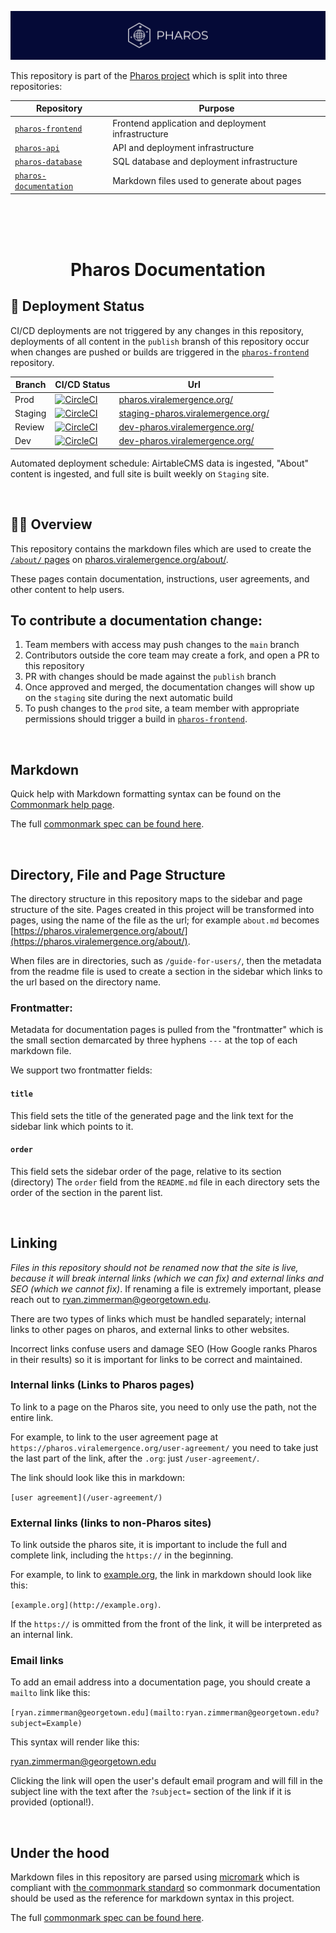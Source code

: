 [![Pharos](https://github.com/viralemergence/pharos-database/blob/prod/img/pharos-banner.png)](https://pharos.viralemergence.org/)

This repository is part of the [Pharos project](https://pharos.viralemergence.org/)
which is split into three repositories:

| Repository                                                                       | Purpose                                            |
| -------------------------------------------------------------------------------- | -------------------------------------------------- |
| [`pharos-frontend`](https://github.com/viralemergence/pharos-frontend)           | Frontend application and deployment infrastructure |
| [`pharos-api`](https://github.com/viralemergence/pharos-api)                     | API and deployment infrastructure                  |
| [`pharos-database`](https://github.com/viralemergence/pharos-database)           | SQL database and deployment infrastructure         |
| [`pharos-documentation`](https://github.com/viralemergence/pharos-documentation) | Markdown files used to generate about pages        |

</br>
</br>
</br>
<h1 align="center">
  Pharos Documentation
</h1>

## 🚀 Deployment Status

CI/CD deployments are not triggered by any changes in this repository, deployments of all
content in the `publish` bransh of this repository occur when changes are pushed or builds
are triggered in the [`pharos-frontend`](https://github.com/viralemergence/pharos-frontend)
repository.

| Branch  | CI/CD Status                                                                                                                                                                                                                                                 | Url                                                                              |
| ------- | ------------------------------------------------------------------------------------------------------------------------------------------------------------------------------------------------------------------------------------------------------------ | -------------------------------------------------------------------------------- |
| Prod    | [![CircleCI](https://dl.circleci.com/status-badge/img/circleci/39PL8myokkHY7obZPJeFEC/VSEyuiVS42F6DmyCLZcbdW/tree/prod.svg?style=svg)](https://dl.circleci.com/status-badge/redirect/circleci/39PL8myokkHY7obZPJeFEC/VSEyuiVS42F6DmyCLZcbdW/tree/prod)       | [pharos.viralemergence.org/](https://pharos.viralemergence.org/)                 |
| Staging | [![CircleCI](https://dl.circleci.com/status-badge/img/circleci/39PL8myokkHY7obZPJeFEC/VSEyuiVS42F6DmyCLZcbdW/tree/staging.svg?style=svg)](https://dl.circleci.com/status-badge/redirect/circleci/39PL8myokkHY7obZPJeFEC/VSEyuiVS42F6DmyCLZcbdW/tree/staging) | [staging-pharos.viralemergence.org/](https://staging-pharos.viralemergence.org/) |
| Review  | [![CircleCI](https://dl.circleci.com/status-badge/img/circleci/39PL8myokkHY7obZPJeFEC/VSEyuiVS42F6DmyCLZcbdW/tree/review.svg?style=svg)](https://dl.circleci.com/status-badge/redirect/circleci/39PL8myokkHY7obZPJeFEC/VSEyuiVS42F6DmyCLZcbdW/tree/review)   | [dev-pharos.viralemergence.org/](https://review-pharos.viralemergence.org/)      |
| Dev     | [![CircleCI](https://dl.circleci.com/status-badge/img/circleci/39PL8myokkHY7obZPJeFEC/VSEyuiVS42F6DmyCLZcbdW/tree/dev.svg?style=svg)](https://dl.circleci.com/status-badge/redirect/circleci/39PL8myokkHY7obZPJeFEC/VSEyuiVS42F6DmyCLZcbdW/tree/dev)         | [dev-pharos.viralemergence.org/](https://dev-pharos.viralemergence.org/)         |

Automated deployment schedule: AirtableCMS data is ingested, "About" content is ingested, and full site is built weekly on `Staging` site.

</br>

## 👩‍💻 Overview

This repository contains the markdown files which are used to create the
[`/about/` pages](https://pharos.viralemergence.org/about/) on
[pharos.viralemergence.org/about/](https://pharos.viralemergence.org/about/).

These pages contain documentation, instructions, user agreements, and other
content to help users.

## To contribute a documentation change:

1. Team members with access may push changes to the `main` branch
1. Contributors outside the core team may create a fork, and open a PR to this repository
1. PR with changes should be made against the `publish` branch
1. Once approved and merged, the documentation changes will show up on the `staging` site during the next automatic build
1. To push changes to the `prod` site, a team member with appropriate permissions should trigger a build in [`pharos-frontend`](https://github.com/viralemergence/pharos-frontend).

</br>

## Markdown

Quick help with Markdown formatting syntax can be found on
the [Commonmark help page](https://commonmark.org/help/).

The full
[commonmark spec can be found here](https://spec.commonmark.org/0.30/).

</br>

## Directory, File and Page Structure

The directory structure in this repository maps to the
sidebar and page structure of the site. Pages created in
this project will be transformed into pages, using the
name of the file as the url; for example `about.md` becomes
[https://pharos.viralemergence.org/about/](https://pharos.viralemergence.org/about/).

When files are in directories, such as `/guide-for-users/`,
then the metadata from the readme file is used to create
a section in the sidebar which links to the url based on
the directory name.

### Frontmatter:

Metadata for documentation pages is pulled from the
"frontmatter" which is the small section demarcated by
three hyphens `---` at the top of each markdown file.

We support two frontmatter fields:

#### `title`

This field sets the title of the generated page and the
link text for the sidebar link which points to it.

#### `order`

This field sets the sidebar order of the page, relative
to its section (directory) The `order` field from the
`README.md` file in each directory sets the order of the
section in the parent list.

</br>

## Linking

_Files in this repository should not be renamed now that
the site is live, because it will break internal links
(which we can fix) and external links and SEO (which we
cannot fix)_. If renaming a file is extremely important,
please reach out to
[ryan.zimmerman@georgetown.edu](mailto:ryan.zimmerman@georgetown.edu).

There are two types of links which must be handled
separately; internal links to other pages on pharos, and
external links to other websites.

Incorrect links confuse users and damage SEO (How Google
ranks Pharos in their results) so it is important for
links to be correct and maintained.

### Internal links (Links to Pharos pages)

To link to a page on the Pharos site, you need to only
use the path, not the entire link.

For example, to link to the user agreement page at
`https://pharos.viralemergence.org/user-agreement/`
you need to take just the last part of the link, after
the `.org`: just `/user-agreement/`.

The link should look like this in markdown:

`[user agreement](/user-agreement/)`

### External links (links to non-Pharos sites)

To link outside the pharos site, it is important to
include the full and complete link, including the
`https://` in the beginning.

For example, to link to [example.org](https://example.org),
the link in markdown should look like this:

`[example.org](http://example.org)`.

If the `https://` is ommitted from the front of the
link, it will be interpreted as an internal link.

### Email links

To add an email address into a documentation page, you
should create a `mailto` link like this:

`[ryan.zimmerman@georgetown.edu](mailto:ryan.zimmerman@georgetown.edu?subject=Example)`

This syntax will render like this:

[ryan.zimmerman@georgetown.edu](mailto:ryan.zimmerman@georgetown.edu?subject=Example)

Clicking the link will open the user's default email
program and will fill in the subject line with the
text after the `?subject=` section of the
link if it is provided (optional!).

</br>

## Under the hood

Markdown files in this repository are parsed using
[micromark](https://github.com/micromark/micromark) which
is compliant with
[the commonmark standard](https://commonmark.org/help/) so
commonmark documentation should be used as the reference
for markdown syntax in this project.

The full
[commonmark spec can be found here](https://spec.commonmark.org/0.30/).
